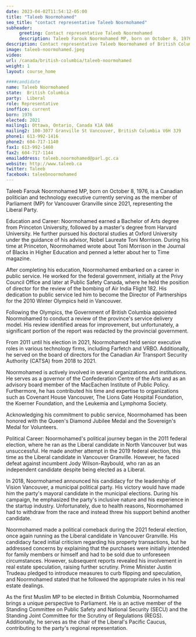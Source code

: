 ```yaml
---
date: 2023-04-02T11:54:12-05:00
title: "Taleeb Noormohamed"
seo_title: "contact representative Taleeb Noormohamed"
subheader:
     greeting: Contact representative Taleeb Noormohamed
     description: Taleeb Farouk Noormohamed MP, born on October 8, 1976, is a Canadian politician and technology executive currently serving as the member of Parliament (MP) for Vancouver Granville since 2021, representing the Liberal Party.
description: Contact representative Taleeb Noormohamed of British Columbia. Contact information for Taleeb Noormohamed includes email address, phone number, and mailing address.
image: taleeb-noormohamed.jpeg
video:
url: /canada/british-columbia/taleeb-noormohamed
weight: 1
layout: course_home

####candidate
name: Taleeb Noormohamed
state:	British Columbia
party:	Liberal
role: Representative
inoffice: current
born: 1976
elected: 2021
mailing1: Ottawa, Ontario, Canada K1A 0A6
mailing2: 100-3077 Granville St Vancouver, British Columbia V6H 3J9
phone1: 613-992-1416
phone2: 604-717-1140
fax1: 613-992-1460
fax2: 604-717-1144
emailaddress: taleeb.noormohamed@parl.gc.ca
website: http://www.taleeb.ca
twitter: Taleeb
facebook: taleebnoormohamed
---
```


Taleeb Farouk Noormohamed MP, born on October 8, 1976, is a Canadian politician and technology executive currently serving as the member of Parliament (MP) for Vancouver Granville since 2021, representing the Liberal Party.

Education and Career:
Noormohamed earned a Bachelor of Arts degree from Princeton University, followed by a master's degree from Harvard University. He further pursued his doctoral studies at Oxford University under the guidance of his advisor, Nobel Laureate Toni Morrison. During his time at Princeton, Noormohamed wrote about Toni Morrison in the Journal of Blacks in Higher Education and penned a letter about her to Time magazine.

After completing his education, Noormohamed embarked on a career in public service. He worked for the federal government, initially at the Privy Council Office and later at Public Safety Canada, where he held the position of director for the review of the bombing of Air India Flight 182. His dedication to public service led him to become the Director of Partnerships for the 2010 Winter Olympics held in Vancouver.

Following the Olympics, the Government of British Columbia appointed Noormohamed to conduct a review of the province's service delivery model. His review identified areas for improvement, but unfortunately, a significant portion of the report was redacted by the provincial government.

From 2011 until his election in 2021, Noormohamed held senior executive roles in various technology firms, including Farfetch and VRBO. Additionally, he served on the board of directors for the Canadian Air Transport Security Authority (CATSA) from 2018 to 2021.

Noormohamed is actively involved in several organizations and institutions. He serves as a governor of the Confederation Centre of the Arts and as an advisory board member of the MacEachen Institute of Public Policy. Furthermore, he has contributed his time and expertise to organizations such as Covenant House Vancouver, The Lions Gate Hospital Foundation, the Koerner Foundation, and the Leukemia and Lymphoma Society.

Acknowledging his commitment to public service, Noormohamed has been honored with the Queen's Diamond Jubilee Medal and the Sovereign's Medal for Volunteers.

Political Career:
Noormohamed's political journey began in the 2011 federal election, where he ran as the Liberal candidate in North Vancouver but was unsuccessful. He made another attempt in the 2019 federal election, this time as the Liberal candidate in Vancouver Granville. However, he faced defeat against incumbent Jody Wilson-Raybould, who ran as an independent candidate despite being elected as a Liberal.

In 2018, Noormohamed announced his candidacy for the leadership of Vision Vancouver, a municipal political party. His victory would have made him the party's mayoral candidate in the municipal elections. During his campaign, he emphasized the party's inclusive nature and his experience in the startup industry. Unfortunately, due to health reasons, Noormohamed had to withdraw from the race and instead threw his support behind another candidate.

Noormohamed made a political comeback during the 2021 federal election, once again running as the Liberal candidate in Vancouver Granville. His candidacy faced initial criticism regarding his property transactions, but he addressed concerns by explaining that the purchases were initially intended for family members or himself and had to be sold due to unforeseen circumstances. However, subsequent reports revealed his involvement in real estate speculation, raising further scrutiny. Prime Minister Justin Trudeau pledged to introduce measures to curb flipping and speculation, and Noormohamed stated that he followed the appropriate rules in his real estate dealings.

As the first Muslim MP to be elected in British Columbia, Noormohamed brings a unique perspective to Parliament. He is an active member of the Standing Committee on Public Safety and National Security (SECU) and the Standing Joint Committee for the Scrutiny of Regulations (REGS). Additionally, he serves as the chair of the Liberal's Pacific Caucus, contributing to the party's regional representation.
